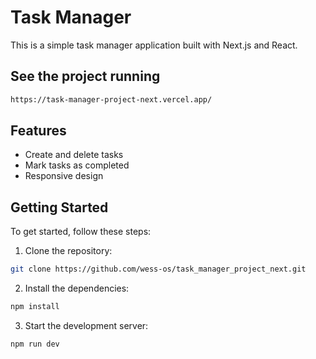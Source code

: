 # Task Manager

This is a simple task manager application built with Next.js and React.

## See the project running
```bash
https://task-manager-project-next.vercel.app/
```

## Features

- Create and delete tasks
- Mark tasks as completed
- Responsive design

## Getting Started

To get started, follow these steps:

1. Clone the repository:

```bash
git clone https://github.com/wess-os/task_manager_project_next.git
```

2. Install the dependencies:

```bash
npm install
```

3. Start the development server:

```bash
npm run dev
```
